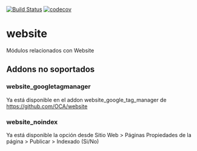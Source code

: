 [![Build Status](https://travis-ci.org/OdooNodrizaTech/website.svg?branch=12.0)](https://travis-ci.org/OdooNodrizaTech/website)
[![codecov](https://codecov.io/gh/OdooNodrizaTech/website/branch/12.0/graph/badge.svg)](https://codecov.io/gh/OdooNodrizaTech/website)

website
=========
Módulos relacionados con Website

## Addons no soportados

### website_googletagmanager
Ya está disponible en el addon website_google_tag_manager de https://github.com/OCA/website

### website_noindex
Ya está disponible la opción desde Sitio Web > Páginas Propiedades de la página > Publicar > Indexado (Si/No)
